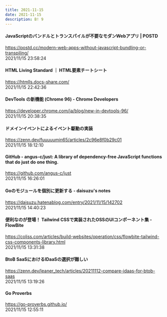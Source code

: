 ```yaml
---
title: 2021-11-15
date: 2021-11-15
description: B! 9
---
```


#### JavaScriptのバンドルとトランスパイルが不要なモダンWebアプリ | POSTD
https://postd.cc/modern-web-apps-without-javascript-bundling-or-transpiling/<br>
2021/11/15 23:58:24<br>


#### HTML Living Standard ｜ HTML要素チートシート
https://htmlls.docs-share.com/<br>
2021/11/15 22:42:36<br>


#### DevTools の新機能 (Chrome 96) - Chrome Developers
https://developer.chrome.com/ja/blog/new-in-devtools-96/<br>
2021/11/15 20:38:35<br>


#### ドメインイベントによるイベント駆動の実装
https://zenn.dev/fuuuuumin65/articles/2c96e8f0b29c01<br>
2021/11/15 18:12:10<br>


#### GitHub - angus-c/just: A library of dependency-free JavaScript functions that do just do one thing.
https://github.com/angus-c/just<br>
2021/11/15 16:26:01<br>


#### Goのモジュールを個別に更新する - daisuzu's notes
https://daisuzu.hatenablog.com/entry/2021/11/15/142702<br>
2021/11/15 14:40:23<br>


#### 便利なのが登場！ Tailwind CSSで実装されたOSSのUIコンポーネント集 -FlowBite
https://coliss.com/articles/build-websites/operation/css/flowbite-tailwind-css-components-library.html<br>
2021/11/15 13:31:38<br>


#### BtoB SaaSにおけるIDaaSの選択が難しい
https://zenn.dev/leaner_tech/articles/20211112-compare-idaas-for-btob-saas<br>
2021/11/15 13:19:26<br>


#### Go Proverbs
https://go-proverbs.github.io/<br>
2021/11/15 12:55:11<br>


